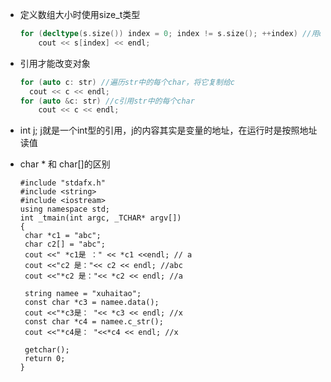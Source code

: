 - 定义数组大小时使用size_t类型

  ```cpp
  for (decltype(s.size()) index = 0; index != s.size(); ++index) //用decltype声明类型，变量类型并不是int，而是unsigned; index++也可以
      cout << s[index] << endl;
  ```

- 引用才能改变对象
  ```cpp
  for (auto c: str) //遍历str中的每个char，将它复制给c
    cout << c << endl;
  for (auto &c: str) //c引用str中的每个char
      cout << c << endl;
  ```
- int j; j就是一个int型的引用，j的内容其实是变量的地址，在运行时是按照地址读值
- char * 和 char[]的区别
   ```
   #include "stdafx.h"
   #include <string>
   #include <iostream>
   using namespace std;
   int _tmain(int argc, _TCHAR* argv[])
   {
	char *c1 = "abc";
	char c2[] = "abc";
	cout <<" *c1是 ：" << *c1 <<endl; // a 
	cout <<"c2 是："<< c2 << endl; //abc
	cout <<"*c2 是："<< *c2 << endl; //a

	string namee = "xuhaitao";
	const char *c3 = namee.data();
	cout <<"*c3是： "<< *c3 << endl; //x
	const char *c4 = namee.c_str(); 
	cout <<"*c4是： "<<*c4 << endl; //x

	getchar();
	return 0;
   }
   ```
